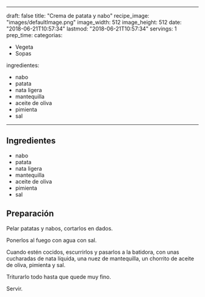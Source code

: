 
---
draft: false
title: "Crema de patata y nabo"
recipe_image: "images/defaultImage.png"
image_width: 512
image_height: 512
date: "2018-06-21T10:57:34"
lastmod: "2018-06-21T10:57:34"
servings: 1
prep_time: 
categorias:
  - Vegeta
  - Sopas

ingredientes:
  - nabo
  - patata
  - nata ligera
  - mantequilla
  - aceite de oliva
  - pimienta
  - sal
---

## Ingredientes
- nabo
- patata
- nata ligera
- mantequilla
- aceite de oliva
- pimienta
- sal

## Preparación
Pelar patatas y nabos, cortarlos en dados.

Ponerlos al fuego con agua con sal.

Cuando estén cocidos, escurrirlos y pasarlos a la batidora, con unas cucharadas de nata líquida, una nuez de mantequilla, un chorrito de aceite de oliva, pimienta y sal.

Triturarlo todo hasta que quede muy fino.

Servir.


